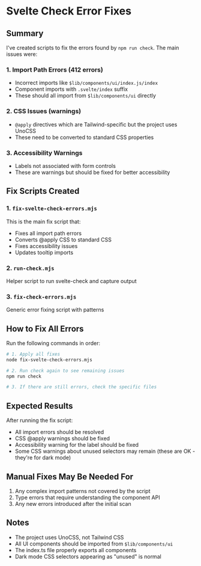 # Svelte Check Error Fixes

## Summary

I've created scripts to fix the errors found by `npm run check`. The main issues were:

### 1. Import Path Errors (412 errors)

- Incorrect imports like `$lib/components/ui/index.js/index`
- Component imports with `.svelte/index` suffix
- These should all import from `$lib/components/ui` directly

### 2. CSS Issues (warnings)

- `@apply` directives which are Tailwind-specific but the project uses UnoCSS
- These need to be converted to standard CSS properties

### 3. Accessibility Warnings

- Labels not associated with form controls
- These are warnings but should be fixed for better accessibility

## Fix Scripts Created

### 1. `fix-svelte-check-errors.mjs`

This is the main fix script that:

- Fixes all import path errors
- Converts @apply CSS to standard CSS
- Fixes accessibility issues
- Updates tooltip imports

### 2. `run-check.mjs`

Helper script to run svelte-check and capture output

### 3. `fix-check-errors.mjs`

Generic error fixing script with patterns

## How to Fix All Errors

Run the following commands in order:

```bash
# 1. Apply all fixes
node fix-svelte-check-errors.mjs

# 2. Run check again to see remaining issues
npm run check

# 3. If there are still errors, check the specific files
```

## Expected Results

After running the fix script:

- All import errors should be resolved
- CSS @apply warnings should be fixed
- Accessibility warning for the label should be fixed
- Some CSS warnings about unused selectors may remain (these are OK - they're for dark mode)

## Manual Fixes May Be Needed For

1. Any complex import patterns not covered by the script
2. Type errors that require understanding the component API
3. Any new errors introduced after the initial scan

## Notes

- The project uses UnoCSS, not Tailwind CSS
- All UI components should be imported from `$lib/components/ui`
- The index.ts file properly exports all components
- Dark mode CSS selectors appearing as "unused" is normal
